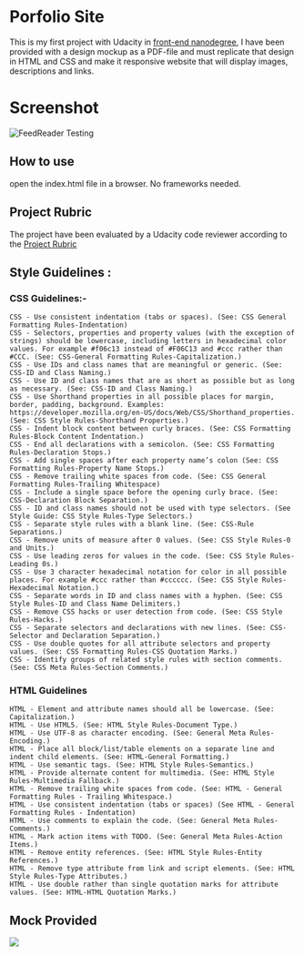 #  Porfolio Site
This is my first project with Udacity in [front-end nanodegree](https://www.udacity.com/course/front-end-web-developer-nanodegree--nd001), I have been provided with a design mockup as a PDF-file and must replicate that design in HTML and CSS and make it responsive website that will display images, descriptions and links. 

# Screenshot
![FeedReader Testing](https://4.top4top.net/p_12316zfye1.png)


## How to use 
open the index.html file in a browser. No frameworks needed.

## Project Rubric 
The project have been evaluated by a Udacity code reviewer according to the [Project Rubric](https://review.udacity.com/#!/rubrics/45/view)
## Style Guidelines :
### CSS Guidelines:-
    CSS - Use consistent indentation (tabs or spaces). (See: CSS General Formatting Rules-Indentation)
    CSS - Selectors, properties and property values (with the exception of strings) should be lowercase, including letters in hexadecimal color values. For example #f06c13 instead of #F06C13 and #ccc rather than #CCC. (See: CSS-General Formatting Rules-Capitalization.)
    CSS - Use IDs and class names that are meaningful or generic. (See: CSS-ID and Class Naming.)
    CSS - Use ID and class names that are as short as possible but as long as necessary. (See: CSS-ID and Class Naming.)
    CSS - Use Shorthand properties in all possible places for margin, border, padding, background. Examples: https://developer.mozilla.org/en-US/docs/Web/CSS/Shorthand_properties. (See: CSS Style Rules-Shorthand Properties.)
    CSS - Indent block content between curly braces. (See: CSS Formatting Rules-Block Content Indentation.)
    CSS - End all declarations with a semicolon. (See: CSS Formatting Rules-Declaration Stops.)
    CSS - Add single spaces after each property name’s colon (See: CSS Formatting Rules-Property Name Stops.)
    CSS - Remove trailing white spaces from code. (See: CSS General Formatting Rules-Trailing Whitespace)
    CSS - Include a single space before the opening curly brace. (See: CSS-Declaration Block Separation.)
    CSS - ID and class names should not be used with type selectors. (See Style Guide: CSS Style Rules-Type Selectors.)
    CSS - Separate style rules with a blank line. (See: CSS-Rule Separations.)
    CSS - Remove units of measure after 0 values. (See: CSS Style Rules-0 and Units.)
    CSS - Use leading zeros for values in the code. (See: CSS Style Rules-Leading 0s.)
    CSS - Use 3 character hexadecimal notation for color in all possible places. For example #ccc rather than #cccccc. (See: CSS Style Rules-Hexadecimal Notation.)
    CSS - Separate words in ID and class names with a hyphen. (See: CSS Style Rules-ID and Class Name Delimiters.)
    CSS - Remove CSS hacks or user detection from code. (See: CSS Style Rules-Hacks.)
    CSS - Separate selectors and declarations with new lines. (See: CSS-Selector and Declaration Separation.)
    CSS - Use double quotes for all attribute selectors and property values. (See: CSS Formatting Rules-CSS Quotation Marks.)
    CSS - Identify groups of related style rules with section comments. (See: CSS Meta Rules-Section Comments.)
### HTML Guidelines
    HTML - Element and attribute names should all be lowercase. (See: Capitalization.)
    HTML - Use HTML5. (See: HTML Style Rules-Document Type.)
    HTML - Use UTF-8 as character encoding. (See: General Meta Rules-Encoding.)
    HTML - Place all block/list/table elements on a separate line and indent child elements. (See: HTML-General Formatting.)
    HTML - Use semantic tags. (See: HTML Style Rules-Semantics.)
    HTML - Provide alternate content for multimedia. (See: HTML Style Rules-Multimedia Fallback.)
    HTML - Remove trailing white spaces from code. (See: HTML - General Formatting Rules - Trailing Whitespace.)
    HTML - Use consistent indentation (tabs or spaces) (See HTML - General Formatting Rules - Indentation)
    HTML - Use comments to explain the code. (See: General Meta Rules-Comments.)
    HTML - Mark action items with TODO. (See: General Meta Rules-Action Items.)
    HTML - Remove entity references. (See: HTML Style Rules-Entity References.)
    HTML - Remove type attribute from link and script elements. (See: HTML Style Rules-Type Attributes.)
    HTML - Use double rather than single quotation marks for attribute values. (See: HTML-HTML Quotation Marks.)

## Mock Provided
![](https://2.top4top.net/p_1231j9t4r1.png)